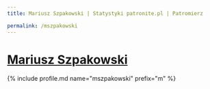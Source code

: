 ```yaml
---
title: Mariusz Szpakowski | Statystyki patronite.pl | Patromierz

permalink: /mszpakowski
---
```


# [Mariusz Szpakowski](https://patronite.pl/mszpakowski)

{% include profile.md name="mszpakowski" prefix="m" %}
